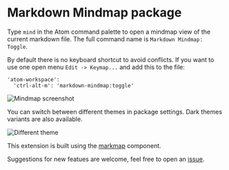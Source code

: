 # Markdown Mindmap package

Type `mind` in the Atom command palette to open a mindmap view of the current markdown file. The full command name is `Markdown Mindmap: Toggle`.

By default there is no keyboard shortcut to avoid conflicts. If you want to use one open menu `Edit -> Keymap...` and add this to the file:

```
'atom-workspace':
  'ctrl-alt-m': 'markdown-mindmap:toggle'
```

![Mindmap screenshot](https://github.com/dundalek/atom-markdown-mindmap/blob/master/screenshot.gif?raw=true)

You can switch between different themes in package settings. Dark themes variants are also available.

![Different theme](https://github.com/dundalek/atom-markdown-mindmap/blob/master/screenshot2.png?raw=true)

This extension is built using the [markmap](https://github.com/dundalek/markmap) component.

Suggestions for new featues are welcome, feel free to open an [issue](https://github.com/dundalek/atom-markdown-mindmap/issues).
